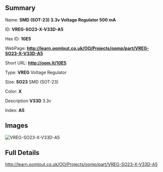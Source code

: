 

## Summary
 
Name: __SMD (SOT-23) 3.3v Voltage Regulator 500 mA__

ID: __VREG-SO23-X-V33D-A5__

Hex ID: __10E5__

WebPage: __http://learn.oomlout.co.uk/OO/Projects/oomp/part/VREG-SO23-X-V33D-A5__

Short URL: __http://oom.lt/10E5__


Type: __VREG__ Voltage Regulator 

Size: __SO23__ SMD (SOT-23) 

Color: __X__  

Description __V33D__ 3.3v 

Index: __A5__


## Images
![VREG-SO23-X-V33D-A5](http://oomlout.com/oomp-gen/parts/VREG-SO23-X-V33D-A5/VREG-SO23-X-V33D-A5_420.jpg)



## Full Details

 http://learn.oomlout.co.uk/OO/Projects/oomp/part/VREG-SO23-X-V33D-A5














